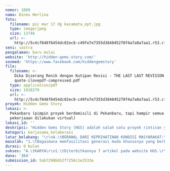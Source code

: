 ```yaml
---
nomor: 1089
nama: Dineu Herlina
foto:
  filename: pic mar 17 dg kacamata_opt.jpg
  type: image/jpeg
  size: 13746
  url: >-
    http://5c4cf848f6454dc02ec8-c49fe7e7355d384845270f4a7a0a7aa1.r53.cf2.rackcdn.com/9d9bfbac-bd2c-43a8-a0e9-c59f0652813d/pic%20mar%2017%20dg%20kacamata_opt.jpg
seni: sastra
pengalaman: baru mulai
website: 'http://hidden-gems-story.com/'
sosmed: 'https://www.facebook.com/hiddengemstory'
file:
  filename: >-
    Dika Diserang Renik dengan Kutipan Revisi - THE LAST LAST REVISION - ISLAMIC
    quote-ilovepdf-compressed.pdf
  type: application/pdf
  size: 1918279
  url: >-
    http://5c4cf848f6454dc02ec8-c49fe7e7355d384845270f4a7a0a7aa1.r53.cf2.rackcdn.com/05db2c69-e96f-47e2-9aa3-a17dd41bca6b/Dika%20Diserang%20Renik%20dengan%20Kutipan%20Revisi%20-%20THE%20LAST%20LAST%20REVISION%20-%20ISLAMIC%20quote-ilovepdf-compressed.pdf
proyek: Hidden Gems Story
lokasi: >-
  Pekanbaru (pimpin proyek berdomisili di Pekanbaru, tapi hampir semua
  pekerjaaan dilakukan virtual)
lokasi_id: ''
deskripsi: "Hidden Gems Story (HGS) adalah salah satu proyek rintisan yang diluncurkan Perkumpulan Rumah Generasi Permata (RGP).\r\nTujuan dari HGS adalah untuk mensosialisasikan visi & misi dari RGP dengan detail sbb:\r\n1.\tMENGKAJI ULANG & MENGEMBANGKAN STANDAR BUKU ANAK YANG SEBELUMNYA DITETAPKAN dengan mengamati penerimaan masyarakat terhadap buku-buku (digital & hard copy) yang diterbitkan. Standar buku yang dimaksud adalah buku yang berisi cerita, ilustrasi, science dan religi.\r\n2.\tPENERBITAN ARTIKEL PADA WEBSITE HGS.\r\nVisi dan misi seringkali tidak dimengerti dalam penjabaran untuk pembuatan tema suatu karya (buku, ilustrasi dan video), sehingga penerbitan artikel yang bersumber dari issue sosial-masyarakat sebagai dasar pemikiran suatu karya dirasa diperlukan. Issue sosial-masyarakat yang dimaksud adalah seperti yang disebutkan dalam bagian “latar belakang proyek” dan “masalah yg diangkat”.\r\n"
kategori: kerjasama_kolaborasi
latar_belakang: "\r\nA.\tBERAWAL DARI KEPRIHATINAN KONDISI MASYARAKAT:\r\n1. Kurangnya hiburan & kegiatan ramah anak yang semakin tenggelam dengan penyalahgunaan media & teknologi informasi dan juga kurangnya buku yang menghibur sekaligus yang mengasuh kecerdasan holistik anak. \r\n2. Masih terprovokasi dengan masalah keragaman masyarakat (suku, agama, gender, bentuk & fungsi tubuh, jenis kecerdasan, latar belakang sosial-ekonomi, dll) yang mengarah pada diskriminasi.\r\n3. Adanya penyalahgunaan media (sosial media, TV, radio, media cetak) sehingga issue diskriminasi, bully, penggunaan kata/kalimat yang tak pantas dan konsumerisme yang tidak sehat menjadi semakin mencuat. \r\n4. Indonesia memasuki zaman bonus demografi. Tantangannya, apakah kita dapat memanfaatkan kesempatan ini menjadi pendorong kemajuan. Sayangnya dalam zaman bonus ini, saya juga melihat ada gejala sosial dimana banyak orang khususnya generasi muda yang berbakat terutama dalam bidang seni yang menggunakan bakat mereka hanya untuk bersenang-senang dan kurang tersalurkan untuk kepentingan masyarakat dan disisi lain sebagian mengganggap bakat seni adalah bakat yang kurang prospektif sebagai sumber penghasilan.\r\n\r\nB. ADANYA MOMEN NOSTALGIA bersama adik angkat saya, yang sewaktu kecil sering saya dongengi. \r\nDari momen itu terlintaslah dalam pikiran, kenapa saya tidak MENCOBA UNTUK MENGORGANISIR sekelompok orang terutama generasi muda untuk menciptakan karya yang dapat menyalurkan bakatnya untuk sesuatu yang dapat mengurangi dampak poin-poin keprihatinan di atas. "
masalah: "1.\tBagaimana memfasilitasi generasi muda khususnya yang berbakat dalam bidang seni untuk turut serta memberikan sumbangsih unik mereka dalam membuat sesuatu yang berguna untuk kemajuan kedamaian dalam masyarakat, atau dengan kata lain masyarakat yang memaknai bhinneka tunggal ika dalam konteks kekinian. Sumbangsih yang mengingatkan kembali masyarakat untuk menghargai semua bentuk keragaman dan perbedaan individualistik dan segala bentuk kecerdasaan; sehingga kejadian diskriminatif, bully, konsumerisme yang kurang sehat dan penyalahgunaan media dapat berkurang.  \r\n2.\tSumbangsih mereka difasilitasi dalam kegiatan literasi untuk anak-anak khususnya dalam pembuatan buku cerita sehingga tercipta pengabdian dengan tujuan moral ganda. \r\n"
durasi: 9 bulan
sukses: "A.\tKARYA\r\n1.\tDiterbitkannya 7 artikel pada website HGS.\r\n Artikel ini akan mengawali penggalian ide tema dan sub tema cerita pada naskah\r\n2.\tDiterbitkannya 7 ebook dengan 5.000 download yang terdistribusi di berbagai wilayah di Indonesia.\r\nPenulis dan ilustrator berasal dari tim profesional terpilih, muda/i yang diberdayakan maupun masyarakat lainnya. \r\nTarget 5.000 e-book didownload oleh sekolah, para penggiat literasi dan atau masyarakat umum.\r\n3.\tMencetak 3 buku dari 7 buku yg terbit.\r\nBuku cetak dibagikan ke beberapa wilayah terutama di Indonesia Timur, dengan targetnya adalah sekolah dan para penggiat literasi.\r\n4.\tLomba Review Karya-karya HGS (online).\r\n\r\nB.\tMANUSIA\r\n•\tPemberdayaan awal bagi masyarakat (Acara HGS Mendongeng).\r\nAcara ini akan diadakan di satu kota yang berpotensi, yang terdiri dari sesi mendongeng dan kuis.\r\n•\tPemberdayaan lanjutan bagi relawan yang pernah tergabung dalam pembuatan komik perdana HGS dan masih berkomitmen.\r\n1.\tOrang yang terlibat dalam proses pembuatan karya proyek HGS  terutama tim HGS akan semakin menyadari issue bangsa dan mensyukuri panggilan bakat mereka dalam pengabdian uniknya terhadap masyarakat.\r\n2.\t2x pelatihan untuk 4 Illustrator.\r\n3.\t1x pelatihan fasilitating untuk pimpinan proyek guna mencapai visi & misi Rumah Generasi Permata.\r\n4.\t1X pelatihan sosial media officer.\r\n5.\tTim HGS dapat menimba ilmu dari tim profesional. \r\n"
dana: '364'
submission_id: 5ab7298bb52f7250c1e2533e
---
```

